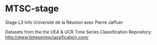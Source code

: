 # MTSC-stage
Stage L3 Info Université de la Réunion avec Pierre Jaffuer

Datasets from the the UEA & UCR Time Series Classification Repository: http://www.timeseriesclassification.com/

